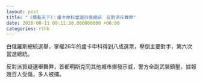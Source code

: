 ```yaml
---
layout: post
title: "《環看天下》：盧卡申科當選白俄總統　反對派斥舞弊"
date: 2020-08-11 09:11:38.000000000 +08:00
categories: rthk
---
```


白俄羅斯總統選舉，掌權26年的盧卡申科得到八成選票，壓倒主要對手，第六次當選總統。

反對派質疑選舉舞弊，首都明斯克同其他城市爆發示威，警方全副武裝鎮壓，據報幾百人受傷，多人被捕。

